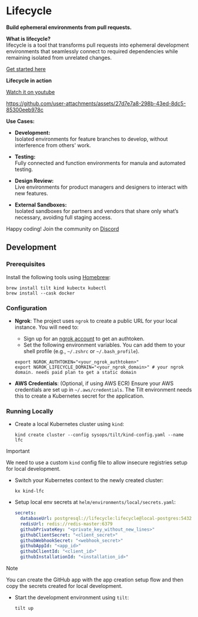 # Lifecycle

**Build ephemeral environments from pull requests.**

**What is lifecycle?**  
lifecycle is a tool that transforms pull requests into ephemeral development environments that seamlessly connect to required dependencies while remaining isolated from unrelated changes.

[Get started here](https://goodrxoss.github.io/lifecycle-docs)

**Lifecycle in action**

[Watch it on youtube](https://youtu.be/ld9rWBPU3R8)

<https://github.com/user-attachments/assets/27d7e7a8-298b-43ed-8dc5-85300eeb978c>

**Use Cases:**

- **Development:**  
  Isolated environments for feature branches to develop, without interference from others' work.

- **Testing:**  
  Fully connected and function environments for manula and automated testing.

- **Design Review:**  
  Live environments for product managers and designers to interact with new features.

- **External Sandboxes:**  
  Isolated sandboxes for partners and vendors that share only what’s necessary, avoiding full staging access.

Happy coding! Join the community on [Discord](https://discord.gg/TEtKgCs8T8)


## Development

### Prerequisites

Install the following tools using [Homebrew](https://brew.sh/):

```shell
brew install tilt kind kubectx kubectl
brew install --cask docker
```

### Configuration

-  **Ngrok**:
    The project uses `ngrok` to create a public URL for your local instance. You will need to:
    -   Sign up for an [ngrok account](https://dashboard.ngrok.com/signup) to get an authtoken.
    -   Set the following environment variables. You can add them to your shell profile (e.g., `~/.zshrc` or `~/.bash_profile`).

    ```shell
    export NGROK_AUTHTOKEN="<your_ngrok_authtoken>"
    export NGROK_LIFECYCLE_DOMAIN="<your_ngrok_domain>" # your ngrok domain. needs paid plan to get a static domain
    ```

-  **AWS Credentials**: (Optional, if using AWS ECR)
    Ensure your AWS credentials are set up in `~/.aws/credentials`. The Tilt environment needs this to create a Kubernetes secret for the application.

### Running Locally

-  Create a local Kubernetes cluster using `kind`:
    ```shell
    kind create cluster --config sysops/tilt/kind-config.yaml --name lfc
    ```
> [!IMPORTANT]  
> We need to use a custom `kind` config file to allow insecure registries setup for local development.

-  Switch your Kubernetes context to the newly created cluster:
    ```shell
    kx kind-lfc
    ```

-  Setup local env secrets at `helm/environments/local/secrets.yaml`:
    ```yaml
    secrets:
      databaseUrl: postgresql://lifecycle:lifecycle@local-postgres:5432/lifecycle
      redisUrl: redis://redis-master:6379
      githubPrivateKey: "<private_key_without_new_lines>"
      githubClientSecret: "<client_secret>"
      githubWebhookSecret: "<webhook_secret>"
      githubAppId: "<app_id>"
      githubClientId: "<client_id>"
      githubInstallationId: "<installation_id>"
    ```
> [!NOTE]  
> You can create the GitHub app with the app creation setup flow and then copy the secrets created for local development.

-  Start the development environment using `tilt`:
    ```shell
    tilt up
    ```